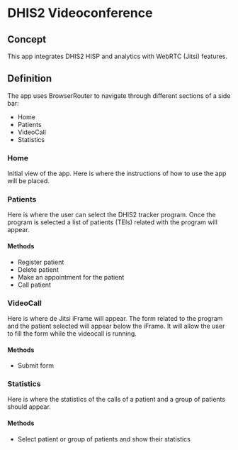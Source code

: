 # DHIS2 Videoconference

## Concept

This app integrates DHIS2 HISP and analytics with WebRTC (Jitsi) features.

## Definition

The app uses BrowserRouter to navigate through different sections of a side bar:

- Home
- Patients
- VideoCall
- Statistics

### Home

Initial view of the app. Here is where the instructions of how to use the app will be placed.

### Patients

Here is where the user can select the DHIS2 tracker program. Once the program is selected a list of patients (TEIs) related with the program will appear.

#### Methods

- Register patient
- Delete patient
- Make an appointment for the patient
- Call patient

### VideoCall

Here is where de Jitsi iFrame will appear. The form related to the program and the patient selected will appear below the iFrame. It will allow the user to fill the form while the videocall is running.

#### Methods

- Submit form

### Statistics

Here is where the statistics of the calls of a patient and a group of patients should appear.

#### Methods

- Select patient or group of patients and show their statistics
